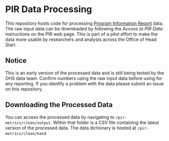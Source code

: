 # PIR Data Processing

This repository hosts code for processing [Program Information Report](https://eclkc.ohs.acf.hhs.gov/data-ongoing-monitoring/article/program-information-report-pir) data. The raw input data can be downloaded by following the *Access to PIR Data* instructions on the PIR web page. This is part of a pilot effort to make the data more usable by researchers and analysts across the Office of Head Start. 

## Notice

This is an early version of the processed data and is still being tested by the OHS data team. Confirm numbers using the raw input data before using for any reporting. If you identify a problem with the data please submit an issue on this repository.

## Downloading the Processed Data

You can access the processed data by navigating to `/pir-metrics/clean/output`. Within that folder is a CSV file containing the latest version of the processed data. The data dictionary is hosted at `/pir-metrics/clean/hand`. 
